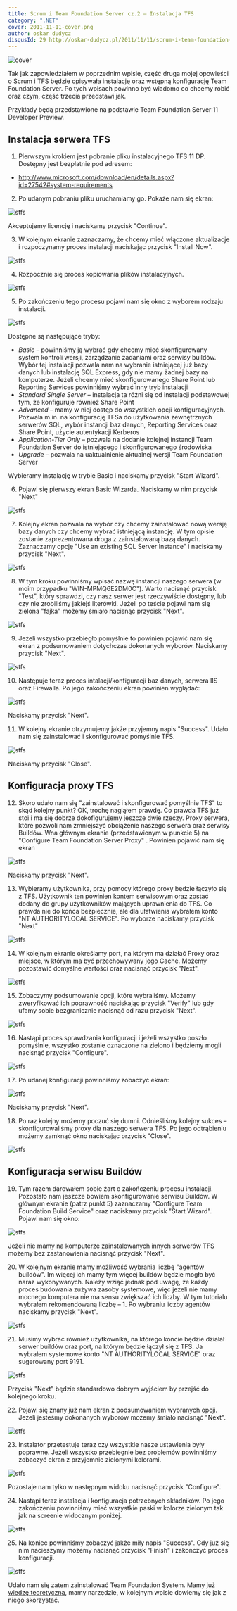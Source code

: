 ```yaml
---
title: Scrum i Team Foundation Server cz.2 – Instalacja TFS
category: ".NET"
cover: 2011-11-11-cover.png
author: oskar dudycz
disqusId: 29 http://oskar-dudycz.pl/2011/11/11/scrum-i-team-foundation-server-cz2/
---
```


![cover](2011-11-11-cover.png)

Tak jak zapowiedziałem w poprzednim wpisie, część druga mojej opowieści o Scrum i TFS będzie opisywała instalację oraz wstępną konfigurację Team Foundation Server. Po tych wpisach powinno być wiadomo co chcemy robić oraz czym, część trzecia przedstawi jak.

Przykłady będą przedstawione na podstawie Team Foundation  Server 11 Developer Preview.

## Instalacja serwera TFS

1. Pierwszym krokiem jest pobranie pliku instalacyjnego TFS 11 DP. Dostępny jest bezpłatnie pod adresem:  
* http://www.microsoft.com/download/en/details.aspx?id=27542#system-requirements
  
2. Po udanym pobraniu pliku uruchamiamy go. Pokaże nam się ekran:

![stfs](stfs-2-01.png)

Akceptujemy licencję i naciskamy przycisk "Continue".

3. W kolejnym ekranie zaznaczamy, że chcemy mieć włączone aktualizacje i rozpoczynamy proces instalacji naciskając przycisk "Install Now".

![stfs](stfs-2-02.png)

4. Rozpocznie się proces kopiowania plików instalacyjnych.

![stfs](stfs-2-03.png)

5. Po zakończeniu tego procesu pojawi nam się okno z wyborem rodzaju instalacji.

![stfs](stfs-2-04.png)

Dostępne są następujące tryby:
* *Basic* – powinniśmy ją wybrać gdy chcemy mieć skonfigurowany system kontroli wersji, zarządzanie zadaniami oraz serwisy buildów. Wybór tej instalacji pozwala nam na wybranie istniejącej już bazy danych lub instalację SQL Express, gdy nie mamy żadnej bazy na komputerze. Jeżeli chcemy mieć skonfigurowanego Share Point lub Reporting Services powinniśmy wybrać inny tryb instalacji
* *Standard Single Server* – instalacja ta różni się od instalacji podstawowej tym, że konfiguruje również Share Point
* *Advanced* – mamy w niej dostęp do wszystkich opcji konfiguracyjnych. Pozwala m.in. na konfigurację TFSa do użytkowania zewnętrznych serwerów SQL, wybór instancji baz danych, Reporting Services oraz Share Point, użycie autentykacji Kerberos
* *Application-Tier Only* – pozwala na dodanie kolejnej instancji Team Foundation Server do istniejącego i skonfigurowanego środowiska
* *Upgrade* – pozwala na uaktualnienie aktualnej wersji Team Foundation Server

Wybieramy instalację w trybie Basic i naciskamy przycisk "Start Wizard".

6. Pojawi się pierwszy ekran Basic Wizarda. Naciskamy w nim przycisk "Next"

![stfs](stfs-2-05.png)

7. Kolejny ekran pozwala na wybór czy chcemy zainstalować nową wersję bazy danych czy chcemy wybrać istniejącą instancję. W tym opisie zostanie zaprezentowana droga z zainstalowaną bazą danych. Zaznaczamy opcję "Use an existing SQL Server Instance" i naciskamy przycisk "Next".

![stfs](stfs-2-06.png)

8. W tym kroku powinniśmy wpisać nazwę instancji naszego serwera (w moim przypadku "WIN-MPMQ6E2DM0C"). Warto nacisnąć przycisk "Test", który sprawdzi, czy nasz serwer jest rzeczywiście dostępny, lub czy nie zrobiliśmy jakiejś literówki. Jeżeli po teście pojawi nam się zielona "fajka" możemy śmiało nacisnąć przycisk "Next".

![stfs](stfs-2-07.png)

9. Jeżeli wszystko przebiegło pomyślnie to powinien pojawić nam się ekran z podsumowaniem dotychczas dokonanych wyborów. Naciskamy przycisk "Next".

![stfs](stfs-2-08.png)

10. Następuje teraz proces intalacji/konfiguracji baz danych, serwera IIS oraz Firewalla. Po jego zakończeniu ekran powinien wyglądać:

![stfs](stfs-2-09.png)

Naciskamy przycisk "Next".

11. W kolejny ekranie otrzymujemy jakże przyjemny napis "Success". Udało nam się zainstalować i skonfigurować pomyślnie TFS.

![stfs](stfs-2-10.png)

Naciskamy przycisk "Close".

## Konfiguracja proxy TFS

12. Skoro udało nam się "zainstalować i skonfigurować pomyślnie TFS" to skąd kolejny punkt? OK, trochę nagiąłem prawdę. Co prawda TFS już stoi i ma się dobrze dokofigurujemy jeszcze dwie rzeczy. Proxy serwera, które pozwoli nam zmniejszyć obciążenie naszego serwera oraz serwisy Buildów. Wna głównym ekranie (przedstawionym w punkcie 5) na "Configure Team Foundation Server Proxy" . Powinien pojawić nam się ekran

![stfs](stfs-2-11.png)

Naciskamy przycisk "Next".

13. Wybieramy użytkownika, przy pomocy którego proxy będzie łączyło się z TFS. Użytkownik ten powinien kontem serwisowym oraz zostać dodany do grupy użytkowników mających uprawnienia do TFS. Co prawda nie do końca bezpiecznie, ale dla ułatwienia wybrałem konto "NT AUTHORITYLOCAL SERVICE". Po wyborze naciskamy przycisk "Next"

![stfs](stfs-2-12.png)

14. W kolejnym ekranie określamy port, na którym ma działać Proxy oraz miejsce, w którym ma być przechowywany jego Cache. Możemy pozostawić domyślne wartości oraz nacisnąć przycisk "Next".

![stfs](stfs-2-13.png)

15. Zobaczymy podsumowanie opcji, które wybraliśmy. Możemy zweryfikować ich poprawność naciskając przycisk "Verify" lub gdy ufamy sobie bezgranicznie nacisnąć od razu przycisk "Next".

![stfs](stfs-2-14.png)

16. Nastąpi proces sprawdzania konfiguracji i jeżeli wszystko poszło pomyślnie, wszystko zostanie oznaczone na zielono i będziemy mogli nacisnąć przycisk "Configure".

![stfs](stfs-2-15.png)

17. Po udanej konfiguracji powinniśmy zobaczyć ekran:

![stfs](stfs-2-16.png)

Naciskamy przycisk "Next".

18. Po raz kolejny możemy poczuć się dumni. Odnieśliśmy kolejny sukces – skonfigurowaliśmy proxy dla naszego serwera TFS. Po jego odtrąbieniu możemy zamknąć okno naciskając przycisk "Close".

![stfs](stfs-2-17.png)

## Konfiguracja serwisu Buildów

19. Tym razem darowałem sobie żart o zakończeniu procesu instalacji. Pozostało nam jeszcze bowiem skonfigurowanie serwisu Buildów. W głównym ekranie (patrz punkt 5) zaznaczamy "Configure Team Foundation Build Service" oraz naciskamy przycisk "Start Wizard". Pojawi nam się okno:

![stfs](stfs-2-18.png)

Jeżeli nie mamy na komputerze zainstalowanych innych serwerów TFS możemy bez zastanowienia nacisnąć przycisk "Next".

20. W kolejnym ekranie mamy możliwość wybrania liczbę "agentów buildów". Im więcej ich mamy tym więcej buildów będzie mogło być naraz wykonywanych. Należy wziąć jednak pod uwagę, że każdy proces budowania zużywa zasoby systemowe, więc jeżeli nie mamy mocnego komputera nie ma sensu zwiększać ich liczby. W tym tutorialu wybrałem rekomendowaną liczbę – 1. Po wybraniu liczby agentów naciskamy przycisk "Next".

![stfs](stfs-2-19.png)

21. Musimy wybrać również użytkownika, na którego koncie będzie działał serwer buildów oraz port, na którym będzie łączył się z TFS. Ja wybrałem systemowe konto "NT AUTHORITYLOCAL SERVICE" oraz sugerowany port 9191.

![stfs](stfs-2-20.png)

Przycisk "Next" będzie standardowo dobrym wyjściem by przejść do kolejnego kroku.

22. Pojawi się znany już nam ekran z podsumowaniem wybranych opcji. Jeżeli jesteśmy dokonanych wyborów możemy śmiało nacisnąć "Next".

![stfs](stfs-2-21.png)

23. Instalator przetestuje teraz czy wszystkie nasze ustawienia były poprawne. Jeżeli wszystko przebiegnie bez problemów powinniśmy zobaczyć ekran z przyjemnie zielonymi kolorami.

![stfs](stfs-2-22.png)

Pozostaje nam tylko w następnym widoku nacisnąć przycisk "Configure".

24. Nastąpi teraz instalacja i konfiguracja potrzebnych składników. Po jego zakończeniu powinniśmy mieć wszystkie paski w kolorze zielonym tak jak na screenie widocznym poniżej.

![stfs](stfs-2-23.png)

25. Na koniec powinniśmy zobaczyć jakże miły napis "Success". Gdy już się nim nacieszymy możemy nacisnąć przycisk "Finish" i zakończyć proces konfiguracji.

![stfs](stfs-2-24.png)

Udało nam się zatem zainstalować Team Foundation System. Mamy już [wiedzę teoretyczną](/pl/scrum_i_team_foundation_server_01), mamy narzędzie, w kolejnym wpisie dowiemy się jak z niego skorzystać.